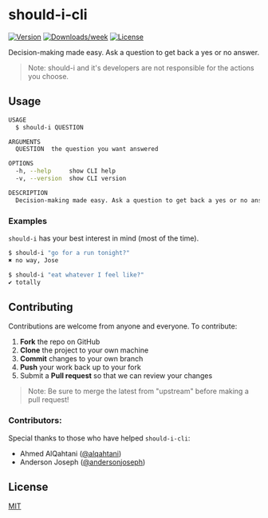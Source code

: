 should-i-cli
============

[![Version](https://img.shields.io/npm/v/should-i-cli.svg)](https://npmjs.org/package/should-i-cli)
[![Downloads/week](https://img.shields.io/npm/dw/should-i-cli.svg)](https://npmjs.org/package/should-i-cli)
[![License](https://img.shields.io/npm/l/should-i-cli.svg)](https://github.com/cedricium/should-i-cli/blob/master/package.json)

Decision-making made easy. Ask a question to get back a yes or no answer.
> Note: should-i and it's developers are not responsible for the actions you choose.

## Usage

```sh
USAGE
  $ should-i QUESTION

ARGUMENTS
  QUESTION  the question you want answered

OPTIONS
  -h, --help     show CLI help
  -v, --version  show CLI version

DESCRIPTION
  Decision-making made easy. Ask a question to get back a yes or no answer.
```

### Examples

`should-i` has your best interest in mind (most of the time).

```sh
$ should-i "go for a run tonight?"
✖ no way, Jose
```

```sh
$ should-i "eat whatever I feel like?"
✔ totally
```

## Contributing

Contributions are welcome from anyone and everyone. To contribute:

1. **Fork** the repo on GitHub
2. **Clone** the project to your own machine
3. **Commit** changes to your own branch
4. **Push** your work back up to your fork
5. Submit a **Pull request** so that we can review your changes

> Note: Be sure to merge the latest from "upstream" before making a pull request!

### Contributors:

Special thanks to those who have helped `should-i-cli`:

- Ahmed AlQahtani ([@alqahtani](https://github.com/alqahtani))
- Anderson Joseph ([@andersonjoseph](https://github.com/andersonjoseph))

## License
[MIT](LICENSE.md)